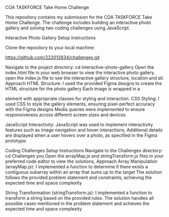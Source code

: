 COA TASKFORCE Take Home Challenge

This repository contains my submission for the COA TASKFORCE Take Home Challenge. The challenge includes building an interactive photo gallery and solving two coding challenges using JavaScript.

Interactive Photo Gallery Setup Instructions

Clone the repository to your local machine:


https://github.com/222012834/challenges.git

Navigate to the project directory: cd interactive-photo-gallery Open the index.html file in your web browser to view the interactive photo gallery. open the index.js file to see the interactive gallery structure, location and all. Approach HTML Structure: I used the provided Figma designs to create the HTML structure for the photo gallery Each image is wrapped in a

element with appropriate classes for styling and interaction.
CSS Styling: I used CSS to style the gallery elements, ensuring pixel-perfect accuracy with the Figma designs Media queries were implemented to ensure responsiveness across different screen sizes and devices

JavaScript Interactivity: JavaScript was used to implement interactivity features such as image navigation and hover interactions, Additional details are displayed when a user hovers over a photo, as specified in the Figma prototype.

Coding Challenges Setup Instructions Navigate to the Challenges directory: cd Challenges you Open the arrayMap.js and stringTransform.js files in your preferred code editor to view the solutions, Approach Array Manipulation (arrayMap.js): I implemented a function to determine if there exists a contiguous subarray within an array that sums up to the target The solution follows the provided problem statement and constraints, achieving the expected time and space complexity

String Transformation (stringTransform.js): I implemented a function to transform a string based on the provided rules. The solution handles all possible cases mentioned in the problem statement and achieves the expected time and space complexity
